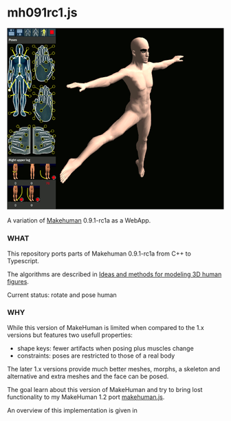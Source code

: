 # mh091rc1.js

<div style="text-align:npm center">
  <img src="images/screenshot.png" />

  A variation of [Makehuman](http://www.makehumancommunity.org) 0.9.1-rc1a as a WebApp.
</div>

### WHAT

This repository ports parts of Makehuman 0.9.1-rc1a from C++ to Typescript.

The algorithms are described in [Ideas and methods for modeling 3D human figures](https://doi.org/10.1145/1341771.1341782).

Current status: rotate and pose human

### WHY

While this version of MakeHuman is limited when compared to the 1.x versions but features two usefull properties:

* shape keys: fewer artifacts when posing plus muscles change
* constraints: poses are restricted to those of a real body

The later 1.x versions provide much better meshes, morphs, a skeleton and alternative and extra meshes and the face can be posed.

The goal learn about this version of MakeHuman and try to bring lost functionality to my MakeHuman 1.2 port [makehuman.js](https://github.com/markandre13/makehuman.js).

An overview of this implementation is given in

<!--
[ ] morph
[ ] how are normals handled (RenderMesh calculates them me thinks, but animorph should be able to do that)
[ ] what does the collada support provide? shapekeys?
[ ] collada, could we export the shapekeys and bind them to a bone?
[ ] just for fun
  [ ] the MH background with the logo
  [ ] uv & texture?
  [ ] subdivision?
  [ ] save/load pose
  [ ] save/load morph
  [ ] export collada
-->
